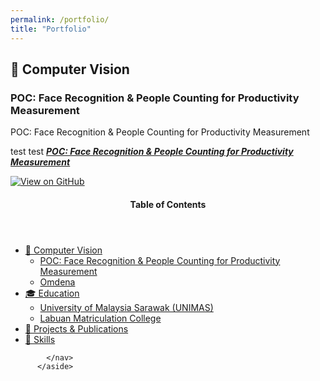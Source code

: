 ```yaml
---
permalink: /portfolio/
title: "Portfolio"
---
```


## 🤖 Computer Vision

### POC: Face Recognition & People Counting for Productivity Measurement

POC: Face Recognition & People Counting for Productivity Measurement

test test [***POC: Face Recognition & People Counting for Productivity Measurement***](https://github.com/sulaihasubi/Person-Detection-and-Counting)

[![View on GitHub](https://img.shields.io/badge/GitHub-View_on_GitHub-blue?logo=GitHub)](https://github.com/sulaihasubi/Person-Detection-and-Counting)



<!-- This is for Sidebar Menu on the Rigth Side -->
<aside class="sidebar__right ">
            <nav class="toc">
              <header><h4 class="nav__title"><i class="fas fa-bookmark"></i> Table of Contents</h4></header>
              <ul class="toc__menu">
  <li class=""><a href="#computer-vision">🤖 Computer Vision</a>
    <ul>
      <li class=""><a href="">POC: Face Recognition & People Counting for Productivity Measurement</a></li>
      <li class=""><a href="">Omdena</a></li>
    </ul>
  </li>
  <li class=""><a href="#-education">🎓 Education</a>
    <ul>
      <li class=""><a href="">University of Malaysia Sarawak (UNIMAS)</a></li>
      <li class=""><a href="">Labuan Matriculation College</a></li>
    </ul>
  </li>
  <li><a href="#-projects-and-articles">📝 Projects & Publications</a></li>
  <li class=""><a href="#-skills">🦾 Skills</a></li>
</ul>

            </nav>
          </aside>